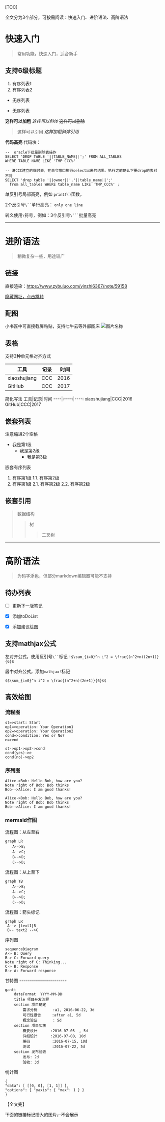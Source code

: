 [TOC]

全文分为3个部分，可按需阅读：快速入门、进阶语法、高阶语法

# 快速入门
> 常用功能，快速入门，适合新手

## 支持6级标题

1. 有序列表1
1. 有序列表2


- 无序列表
* 无序列表


**这样可以加粗**
*这样可以斜体*
~~这样可以删除~~


>这样可以引用
>***这样加粗斜体引用***


**代码高亮** 
代码块：
``` sql?linenums
--  oracle下批量删除表操作
SELECT 'DROP TABLE '||TABLE_NAME||';' FROM ALL_TABLES
WHERE TABLE_NAME LIKE 'TMP_CCC%'
 
-- 清CCC建立的临时表，在命令窗口执行select出来的结果。执行之前确认下要drop的表对不对
SELECT 'drop table '||owner||'.'||table_name||';' 
  from all_tables WHERE table_name LIKE 'TMP_CCC%' ;
```

单反引号局部高亮，例如 `printf()`函数。

2个反引号` \`` `单行高亮：
``only one line``

转义使用`\`符号，例如：3个反引号` \``` `批量高亮


---
# 进阶语法
> 稍微复杂一些，用途较广

## 链接
直接渲染：https://www.zybuluo.com/yinzhi6367/note/59158

[隐藏网址，点击跳转](http://blog.wiz.cn/feature-markdown.html)


## 配图
小书匠中可直接截屏粘贴，支持七牛云等外部图床
![图片名称][1]


## 表格
支持3种单元格对齐方式

|工具|记录|时间|
|----|:----:|----:|
|xiaoshujiang|CCC|2016|
|GitHub|CCC|2017|

简化写法
工具|记录|时间
----|:----:|----:
xiaoshujiang|CCC|2016
GitHub|CCC|2017


## 嵌套列表
注意缩进2个空格
- 我是第1级
  - 我是第2级
    - 我是第3级

嵌套有序列表
1. 有序第1级
  1.1. 有序第2级
2. 有序第1级
  2.1. 有序第2级
  2.2. 有序第2级

## 嵌套引用
> 数据结构
>> 树
>>> 二叉树

---
# 高阶语法
> 为码字添色，但部分markdown编辑器可能不支持

## 待办列表
- [ ] 更新下一版笔记
- [x] 添加toDoList
- [x] 添加建议绘图


## 支持mathjax公式
左对齐公式，使用反引号` \`` `标记
`!$\sum_{i=0}^n i^2 = \frac{(n^2+n)(2n+1)}{6}$`

居中对齐公式，添加`mathjax!`标记
```mathjax!
$$\sum_{i=0}^n i^2 = \frac{(n^2+n)(2n+1)}{6}$$
```

## 高效绘图
### 流程图
```flow
st=>start: Start
op1=>operation: Your Operation1
op2=>operation: Your Operation2
cond=>condition: Yes or No?
e=>end

st->op1->op2->cond
cond(yes)->e
cond(no)->op2
```

### 序列图
```sequence!
Alice->Bob: Hello Bob, how are you?
Note right of Bob: Bob thinks
Bob-->Alice: I am good thanks!
```

```plantuml!
Alice->Bob: Hello Bob, how are you?
Note right of Bob: Bob thinks
Bob-->Alice: I am good thanks!
 ```

### mermaid作图
流程图：从左至右
```mermaid!
graph LR
　　A-->B;    
　　A-->C;  
　　B-->D;  
　　C-->D;  
```
流程图：从上至下
```mermaid!
graph TB
　　A-->B;    
　　A-->C;  
　　B-->D;  
　　C-->D;  
```
流程图：箭头标记
```mermaid!
graph LR
 A--> |text1|B 
 B-- text2 -->C
```

序列图
```mermaid!
sequenceDiagram
A-> B: Query
B-> C: Forward query
Note right of C: Thinking...
C-> B: Response
B-> A: Forward response
```

甘特图 ------------------------
```mermaid!
gantt
    dateFormat  YYYY-MM-DD
    title 项目开发流程
    section 项目确定
        需求分析       :a1, 2016-06-22, 3d
        可行性报告     :after a1, 5d
        概念验证       : 5d
    section 项目实施
        概要设计      :2016-07-05  , 5d
        详细设计      :2016-07-08, 10d
        编码          :2016-07-15, 10d
        测试          :2016-07-22, 5d
    section 发布验收
        发布: 2d
        验收: 3d
```

统计图
```plot!
{
"data": [ [[0, 0], [1, 1]] ],
"options": { "yaxis": { "max": 1 } }
}
```

【全文完】

~~下面的链接标记插入的图片，不会展示~~


  [1]: http://ovoxywoe6.bkt.clouddn.com/xiaoshuwu/1504424143369.jpg